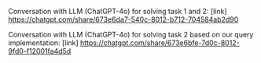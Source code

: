 Conversation with LLM (ChatGPT-4o) for solving task 1 and 2:
[link] https://chatgpt.com/share/673e6da7-540c-8012-b712-704584ab2d90

Conversation with LLM (ChatGPT-4o) for solving task 2 based on our query implementation:
[link] https://chatgpt.com/share/673e6bfe-7d0c-8012-9fd0-f12001fa4d5d
